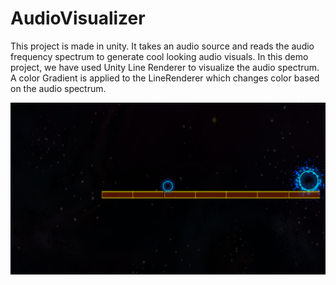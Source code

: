 # AudioVisualizer
This project is made in unity. It takes an audio source and reads the audio frequency spectrum to generate cool looking audio visuals. In this demo project, we have used Unity Line Renderer to visualize the audio spectrum. A color Gradient is applied to the LineRenderer which changes color based on the audio spectrum.

![alt text](https://github.com/danibwuoy/AudioVisualizer/blob/master/Screenshot%20(11).png)
